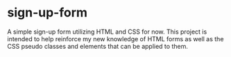 # sign-up-form
A simple sign-up form utilizing HTML and CSS for now. This project is intended to help reinforce my new knowledge of HTML forms as well as the CSS pseudo classes and elements that can be applied to them.
